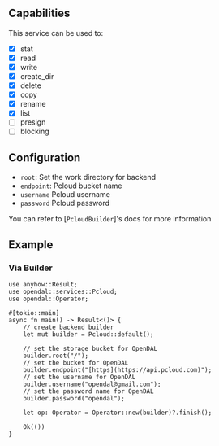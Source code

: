 ## Capabilities

This service can be used to:

- [x] stat
- [x] read
- [x] write
- [x] create_dir
- [x] delete
- [x] copy
- [x] rename
- [x] list
- [ ] presign
- [ ] blocking

## Configuration

- `root`: Set the work directory for backend
- `endpoint`: Pcloud bucket name
- `username` Pcloud username
- `password` Pcloud password

You can refer to [`PcloudBuilder`]'s docs for more information

## Example

### Via Builder

```rust,no_run
use anyhow::Result;
use opendal::services::Pcloud;
use opendal::Operator;

#[tokio::main]
async fn main() -> Result<()> {
    // create backend builder
    let mut builder = Pcloud::default();

    // set the storage bucket for OpenDAL
    builder.root("/");
    // set the bucket for OpenDAL
    builder.endpoint("[https](https://api.pcloud.com)");
    // set the username for OpenDAL
    builder.username("opendal@gmail.com");
    // set the password name for OpenDAL
    builder.password("opendal");

    let op: Operator = Operator::new(builder)?.finish();

    Ok(())
}
```
